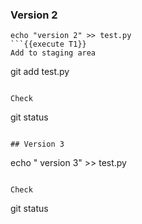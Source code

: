 
### Version 2
```
echo "version 2" >> test.py
```{{execute T1}}
Add to staging area
```
git add test.py
```{{execute T1}}

Check 
```
git status
```{{execute T1}}

## Version 3 
```
echo " version 3" >> test.py
```{{execute T1}}

Check 
```
git status
```{{execute T1}}

